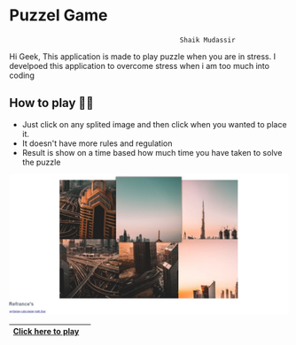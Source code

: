 # Puzzel Game
                                               Shaik Mudassir
Hi Geek, This application is made to play puzzle when you are in stress.
I develpoed this application to overcome stress when i am too much into coding

## How to play 👨‍💻

  + Just click on any splited image and then click when you wanted to place it.
  + It doesn't have more rules and regulation
  + Result is show on a time based how much time you have taken to solve the puzzle
  
![Front page](/img/puzzle.jpg)

|[Click here to play](https://shaik80.github.io/Block-Magic-Game/)||
|-----------------------------------------------------------------|-----------------------------------------------------------------------|
